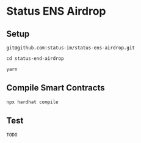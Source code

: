 # Status ENS Airdrop

## Setup

`git@github.com:status-im/status-ens-airdrop.git`

`cd status-end-airdrop`

`yarn`

## Compile Smart Contracts

`npx hardhat compile`

## Test

`TODO`

